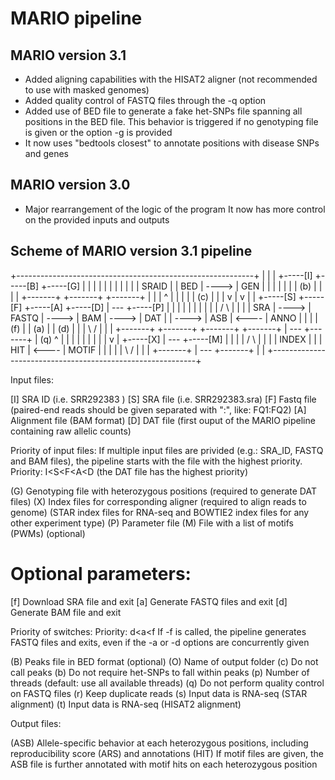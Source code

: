 # MARIO pipeline

## MARIO version 3.1
* Added aligning capabilities with the HISAT2 aligner (not recommended to use with masked genomes)
* Added quality control of FASTQ files through the -q option
* Added use of BED file to generate a fake het-SNPs file spanning all positions
  in the BED file. This behavior is triggered if no genotyping file is given
  or the option -g is provided
* It now uses "bedtools closest" to annotate positions with disease SNPs and genes

## MARIO version 3.0
* Major rearrangement of the logic of the program
  It now has more control on the provided inputs and outputs


## Scheme of MARIO version 3.1 pipeline

+-----------------------------------------------------------+
|                                                           |
| +-----[I]                       +-----[B]       +-----[G] |
| |       |                       |       |       |       | |
| | SRAID |                       |  BED  | ----> |  GEN  | |
| |       |                       |       |  (b)  |       | |
| +-------+                       +-------+       +-------+ |
|     |                               ^               |     | 
|     |                               | (c)           |     |
|     v                               |               v     |
| +-----[S]       +-----[F]       +-----[A]       +-----[D] |          ---          +-----[P]
| |       |       |       |       |       |       |       | |        /     \        |       |
| |  SRA  | ----> | FASTQ | ----> |  BAM  | ----> |  DAT  | | ----> |  ASB  | <---- |  ANNO |
| |       |  (f)  |       |  (a)  |       |  (d)  |       | |        \     /        |       |
| +-------+       +-------+       +-------+       +-------+ |          ---          +-------+
|                    (q)              ^                     |           |
|                                     |                     |           |
|                                     |                     |           v
|                                 +-----[X]                 |          ---          +-----[M]
|                                 |       |                 |        /     \        |       |
|                                 | INDEX |                 |       |  HIT  | <---- | MOTIF |
|                                 |       |                 |        \     /        |       |
|                                 +-------+                 |          ---          +-------+
|                                                           |
+-----------------------------------------------------------+


Input files:

[I] SRA ID (i.e. SRR292383 )
[S] SRA file (i.e. SRR292383.sra)
[F] Fastq file (paired-end reads should be given separated with ":", like: FQ1:FQ2)
[A] Alignment file (BAM format)
[D] DAT file (first ouput of the MARIO pipeline containing raw allelic counts)

Priority of input files:
  If multiple input files are privided (e.g.: SRA_ID, FASTQ and BAM files),
  the pipeline starts with the file with the highest priority.
  Priority:
  I<S<F<A<D (the DAT file has the highest priority)

(G) Genotyping file with heterozygous positions
    (required to generate DAT files)
(X) Index files for corresponding aligner
    (required to align reads to genome)
    (STAR index files for RNA-seq and BOWTIE2 index files for any other
    experiment type)
(P) Parameter file
(M) File with a list of motifs (PWMs)
    (optional)

# Optional parameters:

[f] Download SRA file and exit
[a] Generate FASTQ files and exit
[d] Generate BAM file and exit

Priority of switches:
  Priority:
  d<a<f
  If -f is called, the pipeline generates FASTQ files and exits, even if
  the -a or -d options are concurrently given

(B) Peaks file in BED format (optional)
(O) Name of output folder
(c) Do not call peaks
(b) Do not require het-SNPs to fall within peaks
(p) Number of threads (default: use all available threads)
(q) Do not perform quality control on FASTQ files
(r) Keep duplicate reads
(s) Input data is RNA-seq (STAR alignment)
(t) Input data is RNA-seq (HISAT2 alignment)


Output files:

(ASB) Allele-specific behavior at each heterozygous positions, including
      reproducibility score (ARS) and annotations
(HIT) If motif files are given, the ASB file is further annotated with motif
      hits on each heterozygous position
